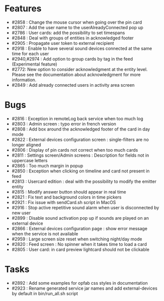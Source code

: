 # Features

- #2858 : Change the mouse cursor when going over the pin card
- #2807 : Add the user name to the userAlreadyConnected pop up
- #2786 : User cards: add the possibility to set timespans
- #2848 : Deal with groups of entities in acknowledged footer
- #2905 : Propagate user token to external recipient
- #2918 : Enable to have several sound devices connected at the same time for each user
- #2940,#2974 : Add option to group cards by tag in the feed (Experimental feature)
- #2772: New option to consider acknowledgment at the entity level. Please see the documentation about acknowledgment for more information.
- #2849 : Add already connected users in activity area screen

# Bugs

- #2816 : Exception in remoteLog back service when too much log
- #2803 : Admin screen : typo error in french version
- #2808 : Add box around the acknowledged footer of the card in day mode
- #2822 : External devices configuration screen : single-filters are no longer aligned
- #2806 : Display of pin cards not correct when too much cards  
- #2811 : Settings screen/Admin screens : Description for fields not in uppercase letters
- #2865 : Too much margin in popup
- #2850 : Exception when clicking on timeline and card not present in feed
- #2813 : Usercard edition : deal with the possibility to modify the emitter entity
- #2815 : Modify answer button should appear in real time
- #2821 : Fix text and background colors in time pickers
- #2921 : Fix issue with sendCard.sh script in MacOS
- #2916 : Stop active repetitive sound alarm when user is disconnected by new user
- #2899 : Disable sound activation pop up if sounds are played on an external device
- #2866 : External devices configuration page : show error message when the service is not available
- #2959 : Large screen size reset when switching night/day mode
- #2820 : Feed screen : No spinner when it takes time to load a card
- #2805 : User card: in card preview lightcard should not be clickable

# Tasks

- #2892 : Add some examples for opfab css styles in documentation
- #2923 : Rename generated service jar names and add external-devices by default in bin/run_all.sh script
